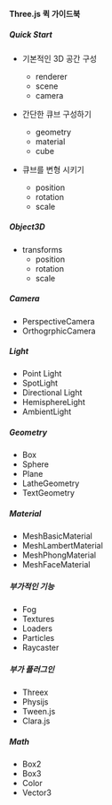 #### Three.js 퀵 가이드북

##### Quick Start
- 기본적인 3D 공간 구성
    - renderer
    - scene
    - camera

- 간단한 큐브 구성하기
    - geometry
    - material
    - cube

- 큐브를 변형 시키기
    - position
    - rotation
    - scale

##### Object3D
- transforms
    - position
    - rotation
    - scale

##### Camera
- PerspectiveCamera
- OrthogrphicCamera

##### Light
- Point Light
- SpotLight
- Directional Light
- HemisphereLight
- AmbientLight

##### Geometry
- Box
- Sphere
- Plane
- LatheGeometry
- TextGeometry

##### Material
- MeshBasicMaterial
- MeshLambertMaterial
- MeshPhongMaterial
- MeshFaceMaterial

##### 부가적인 기능
- Fog
- Textures
- Loaders
- Particles
- Raycaster

##### 부가 플러그인
- Threex 
- Physijs
- Tween.js
- Clara.js

##### Math
- Box2
- Box3
- Color
- Vector3
